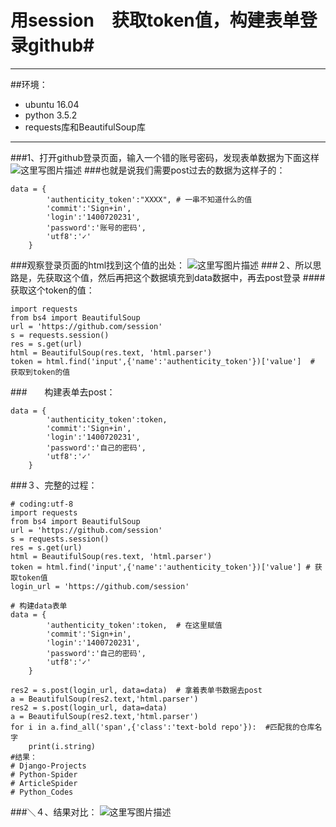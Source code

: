 # 用session　获取token值，构建表单登录github#


----------
##环境：

 - ubuntu 16.04
 - python 3.5.2
 - requests库和BeautifulSoup库


----------


###1、打开github登录页面，输入一个错的账号密码，发现表单数据为下面这样
![这里写图片描述](https://img-blog.csdn.net/20180407003046353?watermark/2/text/aHR0cHM6Ly9ibG9nLmNzZG4ubmV0L21pbmlfcGFuZGE=/font/5a6L5L2T/fontsize/400/fill/I0JBQkFCMA==/dissolve/70)
###也就是说我们需要post过去的数据为这样子的：

```
data = {
		'authenticity_token':"XXXX", # 一串不知道什么的值
		'commit':'Sign+in',
		'login':'1400720231',
		'password':'账号的密码',
		'utf8':'✓'
	}
```
###观察登录页面的html找到这个值的出处：
![这里写图片描述](https://img-blog.csdn.net/20180407003341478?watermark/2/text/aHR0cHM6Ly9ibG9nLmNzZG4ubmV0L21pbmlfcGFuZGE=/font/5a6L5L2T/fontsize/400/fill/I0JBQkFCMA==/dissolve/70)
###２、所以思路是，先获取这个值，然后再把这个数据填充到data数据中，再去post登录
####　　获取这个token的值：

```
import requests
from bs4 import BeautifulSoup
url = 'https://github.com/session' 
s = requests.session()
res = s.get(url)
html = BeautifulSoup(res.text, 'html.parser')
token = html.find('input',{'name':'authenticity_token'})['value']  # 获取到token的值
```
###　　构建表单去post：

```
data = {
		'authenticity_token':token,
		'commit':'Sign+in',
		'login':'1400720231',
		'password':'自己的密码',
		'utf8':'✓'
	}
```

###３、完整的过程：

```
# coding:utf-8
import requests
from bs4 import BeautifulSoup
url = 'https://github.com/session' 
s = requests.session()
res = s.get(url)
html = BeautifulSoup(res.text, 'html.parser')
token = html.find('input',{'name':'authenticity_token'})['value'] # 获取token值
login_url = 'https://github.com/session'

# 构建data表单
data = {
		'authenticity_token':token,  # 在这里赋值
		'commit':'Sign+in',
		'login':'1400720231',
		'password':'自己的密码',
		'utf8':'✓'
	}

res2 = s.post(login_url, data=data)  # 拿着表单书数据去post
a = BeautifulSoup(res2.text,'html.parser')
res2 = s.post(login_url, data=data)
a = BeautifulSoup(res2.text,'html.parser')
for i in a.find_all('span',{'class':'text-bold repo'}):  #匹配我的仓库名字
	print(i.string)
#结果：
# Django-Projects
# Python-Spider
# ArticleSpider
# Python_Codes
```
###＼４、结果对比：
![这里写图片描述](https://img-blog.csdn.net/20180407004211901?watermark/2/text/aHR0cHM6Ly9ibG9nLmNzZG4ubmV0L21pbmlfcGFuZGE=/font/5a6L5L2T/fontsize/400/fill/I0JBQkFCMA==/dissolve/70)



